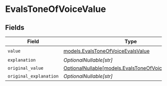 # EvalsToneOfVoiceValue


## Fields

| Field                                                                                                | Type                                                                                                 | Required                                                                                             | Description                                                                                          |
| ---------------------------------------------------------------------------------------------------- | ---------------------------------------------------------------------------------------------------- | ---------------------------------------------------------------------------------------------------- | ---------------------------------------------------------------------------------------------------- |
| `value`                                                                                              | [models.EvalsToneOfVoiceEvalsValue](../models/evalstoneofvoiceevalsvalue.md)                         | :heavy_check_mark:                                                                                   | N/A                                                                                                  |
| `explanation`                                                                                        | *OptionalNullable[str]*                                                                              | :heavy_minus_sign:                                                                                   | N/A                                                                                                  |
| `original_value`                                                                                     | [OptionalNullable[models.EvalsToneOfVoiceOriginalValue]](../models/evalstoneofvoiceoriginalvalue.md) | :heavy_minus_sign:                                                                                   | N/A                                                                                                  |
| `original_explanation`                                                                               | *OptionalNullable[str]*                                                                              | :heavy_minus_sign:                                                                                   | N/A                                                                                                  |